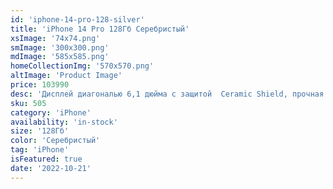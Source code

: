 ```yaml
---
id: 'iphone-14-pro-128-silver'
title: 'iPhone 14 Pro 128Гб Серебристый'
xsImage: '74x74.png'
smImage: '300x300.png'
mdImage: '585x585.png'
homeCollectionImg: '570x570.png'
altImage: 'Product Image'
price: 103990
desc: 'Дисплей диагональю 6,1 дюйма с защитой  Ceramic Shield, прочная как никакое другое стекло. Водонепроницаемость по стандарту IP68. Нержавеющая сталь, используемая в хирургии. Dynamic Island, по-настоящему инновационный интерфейс взаимодействия с iPhone. Область вокруг камеры FaceTime, которая может сужаться и расширяться в зависимости от того, чем вы занимаетесь и какая информация нужна вам именно сейчас. Звонки, музыка, уведомления и многое другое теперь сами запрыгивают на островок Dynamic Island, чтобы быть у вас на виду. Совершенно новая система камер с 48 MP основной камерой превращает iPhone в профессиональный фотоаппарат. iPhone в кинематографичном режиме теперь снимает в 4K HDR при 24 кадрах в секунду, что является стандартом в киноиндустрии.'
sku: 505
category: 'iPhone'
availability: 'in-stock'
size: '128Гб'
color: 'Серебристый'
tag: 'iPhone'
isFeatured: true
date: '2022-10-21'
---
```

